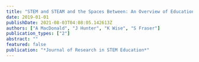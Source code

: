 ```yaml
---
title: "STEM and STEAM and the Spaces Between: An Overview of Education agendas Pertaining to 'Disciplinarity' Across Three Australian States"
date: 2019-01-01
publishDate: 2021-08-03T04:08:05.142613Z
authors: ["A MacDonald", "J Hunter", "K Wise", "S Fraser"]
publication_types: ["2"]
abstract: ""
featured: false
publication: "*Journal of Research in STEM Education*"
---
```


